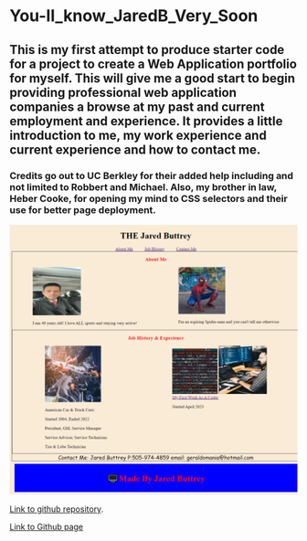 # You-ll_know_JaredB_Very_Soon

## This is my first attempt to produce starter code for a project to create a Web Application portfolio for myself. This will give me a good start to begin providing professional web application companies a browse at my past and current employment and experience. It provides a little introduction to me, my work experience and current experience and how to contact me.

### Credits go out to UC Berkley for their added help including and not limited to Robbert and Michael. Also, my brother in law, Heber Cooke, for opening my mind to CSS selectors and their use for better page deployment.

![Screenshot for project](./assets/youllknowjaredsoonfinalscreenshot.png)

[Link to github repository](https://github.com/jayrodbutray/You-ll_know_JaredB_Very_Soon).

[Link to Github page](https://jayrodbutray.github.io/You-ll_know_JaredB_Very_Soon)


